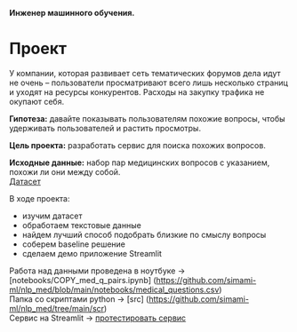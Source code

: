 **Инженер машинного обучения.**
# **Проект**

У компании, которая развивает сеть тематических
форумов дела идут не очень – пользователи просматривают всего лишь
несколько страниц и уходят на ресурсы конкурентов. Расходы на
закупку трафика не окупают себя.

**Гипотеза:** давайте показывать пользователям похожие вопросы, чтобы
удерживать пользователей и растить просмотры.

**Цель проекта:** разработать сервис для поиска похожих вопросов.

**Исходные данные:** набор пар медицинских вопросов с указанием, похожи ли они между собой.<br>
[Датасет](https://huggingface.co/datasets/medical_questions_pairs "перейти") 

В ходе проекта:
- изучим датасет
- обработаем текстовые данные
- найдем лучший способ подобрать близкие по смыслу вопросы
- соберем baseline решение
- сделаем демо приложение Streamlit

Работа над данными проведена в ноутбуке -> [notebooks/COPY_med_q_pairs.ipynb] (https://github.com/simami-ml/nlp_med/blob/main/notebooks/medical_questions.csv)<br>
Папка со скриптами python -> [src] (https://github.com/simami-ml/nlp_med/tree/main/scr)<br>
Сервис на Streamlit -> [протестировать сервис](https://nlpmed-vbkkfcurgtswkusmh6bagg.streamlit.app "перейти") 
